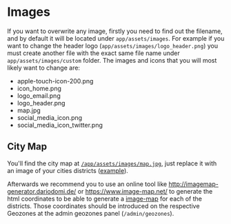 # Images

If you want to overwrite any image, firstly you need to find out the filename, and by default it will be located under `app/assets/images`. For example if you want to change the header logo (`app/assets/images/logo_header.png`) you must create another file with the exact same file name under `app/assets/images/custom` folder. The images and icons that you will most likely want to change are:

* apple-touch-icon-200.png
* icon_home.png
* logo_email.png
* logo_header.png
* map.jpg
* social_media_icon.png
* social_media_icon_twitter.png

## City Map

You'll find the city map at [`/app/assets/images/map.jpg`](https://github.com/consul/consul/blob/master/app/assets/images/map.jpg), just replace it with an image of your cities districts ([example](https://github.com/ayuntamientomadrid/consul/blob/master/app/assets/images/map.jpg)).

Afterwards we recommend you to use an online tool like <http://imagemap-generator.dariodomi.de/> or <https://www.image-map.net/> to generate the html coordinates to be able to generate a [image-map](https://www.w3schools.com/tags/tag_map.asp) for each of the districts. Those coordinates should be introduced on the respective Geozones at the admin geozones panel (`/admin/geozones`).
